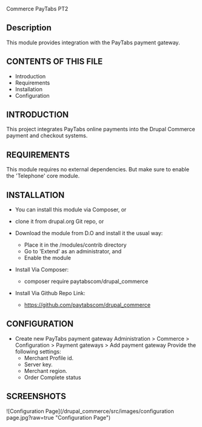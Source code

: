 Commerce PayTabs PT2

Description
-----------
This module provides integration with the PayTabs payment gateway.

CONTENTS OF THIS FILE
---------------------
* Introduction
* Requirements
* Installation
* Configuration

INTRODUCTION
------------
This project integrates PayTabs online payments into
the Drupal Commerce payment and checkout systems.

REQUIREMENTS
------------
This module requires no external dependencies.
But make sure to enable the 'Telephone' core module.

INSTALLATION
------------
* You can install this module via Composer, or
* clone it from drupal.org Git repo, or
* Download the module from D.O and install it the usual way:
   - Place it in the /modules/contrib directory
   - Go to 'Extend' as an administrator, and
   - Enable the module

* Install Via Composer:
  - composer require paytabscom/drupal_commerce

* Install Via Github Repo Link:
  - https://github.com/paytabscom/drupal_commerce

CONFIGURATION
-------------
* Create new PayTabs payment gateway
  Administration > Commerce > Configuration > Payment gateways > Add payment gateway
  Provide the following settings:
  - Merchant Profile id.
  - Server key.
  - Merchant region.
  - Order Complete status

SCREENSHOTS
-------------
![Configuration Page](/drupal_commerce/src/images/configuration page.jpg?raw=true "Configuration Page")
